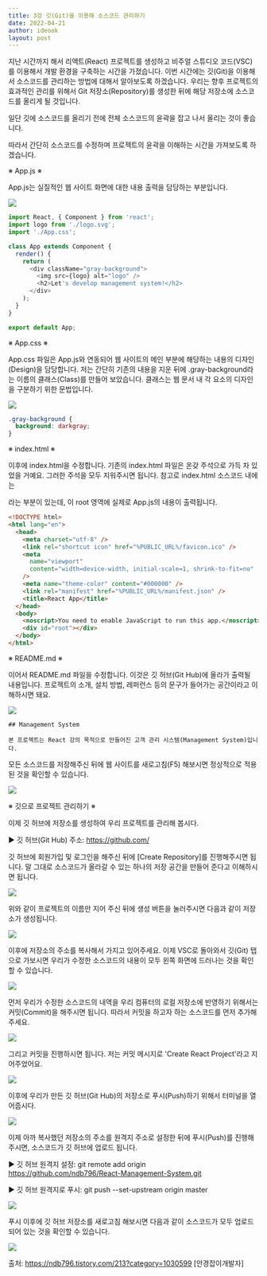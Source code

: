 ```yaml
---
title: 3강 깃(Git)을 이용해 소스코드 관리하기
date: 2022-04-21
author: ideook
layout: post
---
```


지난 시간까지 해서 리액트(React) 프로젝트를 생성하고 비주얼 스튜디오 코드(VSC)를 이용해서 개발 환경을 구축하는 시간을 가졌습니다. 이번 시간에는 깃(Git)을 이용해서 소스코드를 관리하는 방법에 대해서 알아보도록 하겠습니다. 우리는 향후 프로젝트의 효과적인 관리를 위해서 Git 저장소(Repository)를 생성한 뒤에 해당 저장소에 소스코드를 올리게 될 것입니다.

일단 깃에 소스코드를 올리기 전에 전체 소스코드의 윤곽을 잡고 나서 올리는 것이 좋습니다.

따라서 간단히 소스코드를 수정하며 프로젝트의 윤곽을 이해하는 시간을 가져보도록 하겠습니다.

※ App.js ※

App.js는 실질적인 웹 사이트 화면에 대한 내용 출력을 담당하는 부분입니다.

![](../../images/2022-04-21-11-22-52.png)

```js
import React, { Component } from 'react';
import logo from './logo.svg';
import './App.css';

class App extends Component {
  render() {
    return (
      <div className="gray-background">
        <img src={logo} alt="logo" />
        <h2>Let's develop management system!</h2>
      </div>
    );
  }
}

export default App;
```

※ App.css ※

App.css 파일은 App.js와 연동되어 웹 사이트의 메인 부분에 해당하는 내용의 디자인(Design)을 담당합니다. 저는 간단히 기존의 내용을 지운 뒤에 .gray-background라는 이름의 클래스(Class)를 만들어 보았습니다. 클래스는 웹 문서 내 각 요소의 디자인을 구분하기 위한 문법입니다.

![](../../images/2022-04-21-11-23-09.png)

```css
.gray-background {
  background: darkgray;
}
```

※ index.html ※

이후에 index.html을 수정합니다. 기존의 index.html 파일은 온갖 주석으로 가득 차 있었을 거예요. 그러한 주석을 모두 지워주시면 됩니다. 참고로 index.html 소스코드 내에는 <div id="root"></div>라는 부분이 있는데, 이 root 영역에 실제로 App.js의 내용이 출력됩니다.

```html
<!DOCTYPE html>
<html lang="en">
  <head>
    <meta charset="utf-8" />
    <link rel="shortcut icon" href="%PUBLIC_URL%/favicon.ico" />
    <meta
      name="viewport"
      content="width=device-width, initial-scale=1, shrink-to-fit=no"
    />
    <meta name="theme-color" content="#000000" />
    <link rel="manifest" href="%PUBLIC_URL%/manifest.json" />
    <title>React App</title>
  </head>
  <body>
    <noscript>You need to enable JavaScript to run this app.</noscript>
    <div id="root"></div>
  </body>
</html>
```

※ README.md ※

이어서 README.md 파일을 수정합니다. 이것은 깃 허브(Git Hub)에 올라가 출력될 내용입니다. 프로젝트의 소개, 설치 방법, 레퍼런스 등의 문구가 들어가는 공간이라고 이해하시면 돼요.

![](../../images/2022-04-21-11-23-42.png)

```
## Management System

본 프로젝트는 React 강의 목적으로 만들어진 고객 관리 시스템(Management System)입니다.
```

모든 소스코드를 저장해주신 뒤에 웹 사이트를 새로고침(F5) 해보시면 정상적으로 적용된 것을 확인할 수 있습니다.

![](../../images/2022-04-21-11-24-11.png)

※ 깃으로 프로젝트 관리하기 ※

이제 깃 허브에 저장소를 생성하여 우리 프로젝트를 관리해 봅시다.

▶ 깃 허브(Git Hub) 주소: https://github.com/

깃 허브에 회원가입 및 로그인을 해주신 뒤에 [Create Repository]를 진행해주시면 됩니다. 말 그대로 소스코드가 올라갈 수 있는 하나의 저장 공간을 만들어 준다고 이해하시면 됩니다.

![](../../images/2022-04-21-11-24-17.png)

위와 같이 프로젝트의 이름만 지어 주신 뒤에 생성 버튼을 눌러주시면 다음과 같이 저장소가 생성됩니다.

![](../../images/2022-04-21-11-24-22.png)

이후에 저장소의 주소를 복사해서 가지고 있어주세요. 이제 VSC로 돌아와서 깃(Git) 탭으로 가보시면 우리가 수정한 소스코드의 내용이 모두 왼쪽 화면에 드러나는 것을 확인할 수 있습니다.

![](../../images/2022-04-21-11-24-28.png)

먼저 우리가 수정한 소스코드의 내역을 우리 컴퓨터의 로컬 저장소에 반영하기 위해서는 커밋(Commit)을 해주시면 됩니다. 따라서 커밋을 하고자 하는 소스코드를 먼저 추가해주세요.

![](../../images/2022-04-21-11-24-32.png)

그리고 커밋을 진행하시면 됩니다. 저는 커밋 메시지로 'Create React Project'라고 지어주었어요.

![](../../images/2022-04-21-11-24-37.png)

이후에 우리가 만든 깃 허브(Git Hub)의 저장소로 푸시(Push)하기 위해서 터미널을 열어줍시다.

![](../../images/2022-04-21-11-24-42.png)

이제 아까 복사했던 저장소의 주소를 원격지 주소로 설정한 뒤에 푸시(Push)를 진행해주시면, 소스코드가 깃 허브에 업로드 됩니다.

▶ 깃 허브 원격지 설정: git remote add origin https://github.com/ndb796/React-Management-System.git

▶ 깃 허브 원격지로 푸시: git push --set-upstream origin master

![](../../images/2022-04-21-11-24-46.png)

푸시 이후에 깃 허브 저장소를 새로고침 해보시면 다음과 같이 소스코드가 모두 업로드 되어 있는 것을 확인할 수 있습니다.

![](../../images/2022-04-21-11-25-15.png)

출처: https://ndb796.tistory.com/213?category=1030599 [안경잡이개발자]
